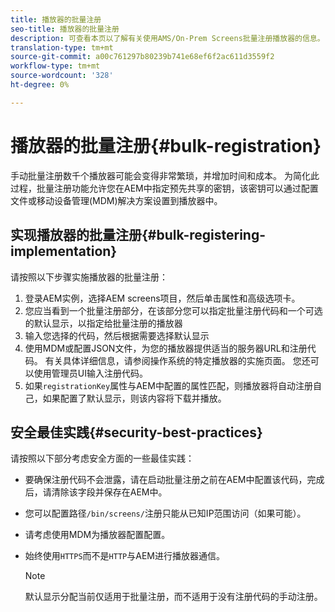```yaml
---
title: 播放器的批量注册
seo-title: 播放器的批量注册
description: 可查看本页以了解有关使用AMS/On-Prem Screens批量注册播放器的信息。
translation-type: tm+mt
source-git-commit: a00c761297b80239b741e68ef6f2ac611d3559f2
workflow-type: tm+mt
source-wordcount: '328'
ht-degree: 0%

---
```



# 播放器的批量注册{#bulk-registration}

手动批量注册数千个播放器可能会变得非常繁琐，并增加时间和成本。 为简化此过程，批量注册功能允许您在AEM中指定预先共享的密钥，该密钥可以通过配置文件或移动设备管理(MDM)解决方案设置到播放器中。

## 实现播放器的批量注册{#bulk-registering-implementation}

请按照以下步骤实施播放器的批量注册：

1. 登录AEM实例，选择AEM screens项目，然后单击属性和高级选项卡。
1. 您应当看到一个批量注册部分，在该部分您可以指定批量注册代码和一个可选的默认显示，以指定给批量注册的播放器
1. 输入您选择的代码，然后根据需要选择默认显示
1. 使用MDM或配置JSON文件，为您的播放器提供适当的服务器URL和注册代码。 有关具体详细信息，请参阅操作系统的特定播放器的实施页面。 您还可以使用管理员UI输入注册代码。
1. 如果`registrationKey`属性与AEM中配置的属性匹配，则播放器将自动注册自己，如果配置了默认显示，则该内容将下载并播放。

## 安全最佳实践{#security-best-practices}

请按照以下部分考虑安全方面的一些最佳实践：

* 要确保注册代码不会泄露，请在启动批量注册之前在AEM中配置该代码，完成后，请清除该字段并保存在AEM中。

* 您可以配置路径`/bin/screens/`注册只能从已知IP范围访问（如果可能）。

* 请考虑使用MDM为播放器配置配置。

* 始终使用`HTTPS`而不是`HTTP`与AEM进行播放器通信。

   >[!NOTE]
   >默认显示分配当前仅适用于批量注册，而不适用于没有注册代码的手动注册。